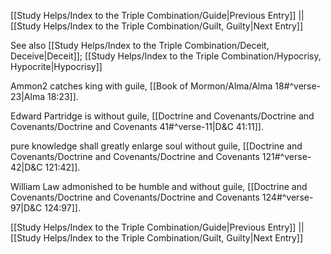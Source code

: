 [[Study Helps/Index to the Triple Combination/Guide|Previous Entry]]  ||  [[Study Helps/Index to the Triple Combination/Guilt, Guilty|Next Entry]]

 See also [[Study Helps/Index to the Triple Combination/Deceit, Deceive|Deceit]]; [[Study Helps/Index to the Triple Combination/Hypocrisy, Hypocrite|Hypocrisy]]

 Ammon2 catches king with guile, [[Book of Mormon/Alma/Alma 18#^verse-23|Alma 18:23]].

 Edward Partridge is without guile, [[Doctrine and Covenants/Doctrine and Covenants/Doctrine and Covenants 41#^verse-11|D&C 41:11]].

 pure knowledge shall greatly enlarge soul without guile, [[Doctrine and Covenants/Doctrine and Covenants/Doctrine and Covenants 121#^verse-42|D&C 121:42]].

 William Law admonished to be humble and without guile, [[Doctrine and Covenants/Doctrine and Covenants/Doctrine and Covenants 124#^verse-97|D&C 124:97]].

[[Study Helps/Index to the Triple Combination/Guide|Previous Entry]]  ||  [[Study Helps/Index to the Triple Combination/Guilt, Guilty|Next Entry]]